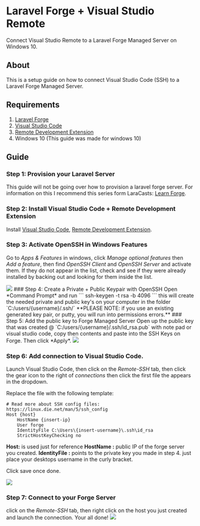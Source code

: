 
# Laravel Forge + Visual Studio Remote
Connect Visual Studio Remote to a Laravel Forge Managed Server on Windows 10.

## About
This is a setup guide on how to connect Visual Studio Code (SSH) to a Laravel Forge Managed Server.

## Requirements

 1. [Laravel Forge](https://forge.laravel.com)
 2. [Visual Studio Code](https://code.visualstudio.com/)
 3. [Remote Development Extension](https://marketplace.visualstudio.com/items?itemName=ms-vscode-remote.vscode-remote-extensionpack)
 4. Windows 10 (This guide was made for windows 10)

## Guide
### Step 1: Provision your Laravel Server
This guide will not be going over how to provision a laravel forge server. For information on this I recommend this series form LaraCasts: [Learn Forge](https://laracasts.com/series/learn-laravel-forge).
### Step 2: Install Visual Studio Code + Remote Development Extension
Install [Visual Studio Code](https://code.visualstudio.com/), [Remote Development Extension](https://marketplace.visualstudio.com/items?itemName=ms-vscode-remote.vscode-remote-extensionpack).
### Step 3: Activate OpenSSH in Windows Features
Go to *Apps & Features* in windows, click *Manage optional features* then *Add a feature*, then find *OpenSSH Client* and *OpenSSH Server* and activate them. If they do not appear in the list, check and see if they were already installed by backing out and looking for them inside the list.

<img src="https://github.com/pkeogan/laravel-forge-visual-studio-remote-setup/blob/master/act-openssh.GIF">
### Step 4: Create a Private + Public Keypair with OpenSSH
Open *Command Prompt* and run 
```
ssh-keygen -t rsa -b 4096
```
this will create the needed private and public key's on your computer in the folder `C:/users/{username}/.ssh/`
**PLEASE NOTE: if you use an existing generated key pair, or putty, you will run into permissions errors.**
### Step 5: Add the public key to Forge Managed Server
Open up the public key that was created @ `C:/users/{username}/.ssh/id_rsa.pub` with note pad or visual studio code, copy then contents and paste into the SSH Keys on Forge. Then click *Apply*.

<img src="https://github.com/pkeogan/laravel-forge-visual-studio-remote-setup/blob/master/paste-ssh-into-forge.png">

### Step 6: Add connection to Visual Studio Code.
Launch Visual Studio Code, then click on the *Remote-SSH* tab, then click the gear icon to the right of *connections* then click the first file the appears in the dropdown.

Replace the file with the following template: 
```
# Read more about SSH config files: https://linux.die.net/man/5/ssh_config
Host {host}
	HostName {insert-ip}
	User forge
	IdentityFile C:\Users\{insert-username}\.ssh\id_rsa
	StrictHostKeyChecking no
```

**Host:** is used just for reference
**HostName :**  public IP of the forge server you created.
**IdentityFile :** points to the private key you made in step 4. just place your desktops username in the curly bracket.

Click save once done.

<img src="https://github.com/pkeogan/laravel-forge-visual-studio-remote-setup/blob/master/config-paste.GIF">

### Step 7: Connect to your Forge Server
click on the *Remote-SSH* tab, then right click on the host you just created and launch the connection. Your all done!
<img src="https://github.com/pkeogan/laravel-forge-visual-studio-remote-setup/blob/master/connect.GIF">

